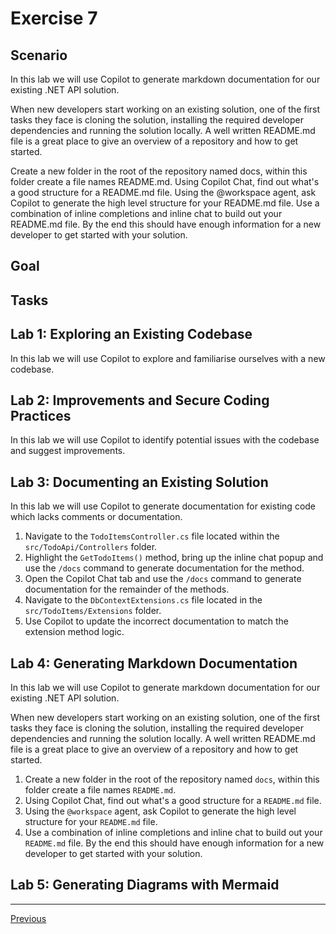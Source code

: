  
# Exercise 7

## Scenario

In this lab we will use Copilot to generate markdown documentation for our existing .NET API solution.

When new developers start working on an existing solution, one of the first tasks they face is cloning the solution, installing the required developer dependencies and running the solution locally. A well written README.md file is a great place to give an overview of a repository and how to get started.

Create a new folder in the root of the repository named docs, within this folder create a file names README.md.
Using Copilot Chat, find out what's a good structure for a README.md file.
Using the @workspace agent, ask Copilot to generate the high level structure for your README.md file.
Use a combination of inline completions and inline chat to build out your README.md file. By the end this should have enough information for a new developer to get started with your solution.

## Goal


## Tasks

## Lab 1: Exploring an Existing Codebase
In this lab we will use Copilot to explore and familiarise ourselves with a new codebase.

## Lab 2: Improvements and Secure Coding Practices
In this lab we will use Copilot to identify potential issues with the codebase and suggest improvements.

## Lab 3: Documenting an Existing Solution
In this lab we will use Copilot to generate documentation for existing code which lacks comments or documentation.

1. Navigate to the `TodoItemsController.cs` file located within the `src/TodoApi/Controllers` folder.
2. Highlight the `GetTodoItems()` method, bring up the inline chat popup and use the `/docs` command to generate documentation for the method.
3. Open the Copilot Chat tab and use the `/docs` command to generate documentation for the remainder of the methods.
4. Navigate to the `DbContextExtensions.cs` file located in the `src/TodoItems/Extensions` folder.
5. Use Copilot to update the incorrect documentation to match the extension method logic.
 
## Lab 4: Generating Markdown Documentation
In this lab we will use Copilot to generate markdown documentation for our existing .NET API solution. 

When new developers start working on an existing solution, one of the first tasks they face is cloning the solution, installing the required developer dependencies and running the solution locally. A well written README.md file is a great place to give an overview of a repository and how to get started.

1. Create a new folder in the root of the repository named `docs`, within this folder create a file names `README.md`.
2. Using Copilot Chat, find out what's a good structure for a `README.md` file.
3. Using the `@workspace` agent, ask Copilot to generate the high level structure for your `README.md` file.
4. Use a combination of inline completions and inline chat to build out your `README.md` file. By the end this should have enough information for a new developer to get started with your solution.

## Lab 5: Generating Diagrams with Mermaid

---------------
[Previous](./07-Diagram.md)
